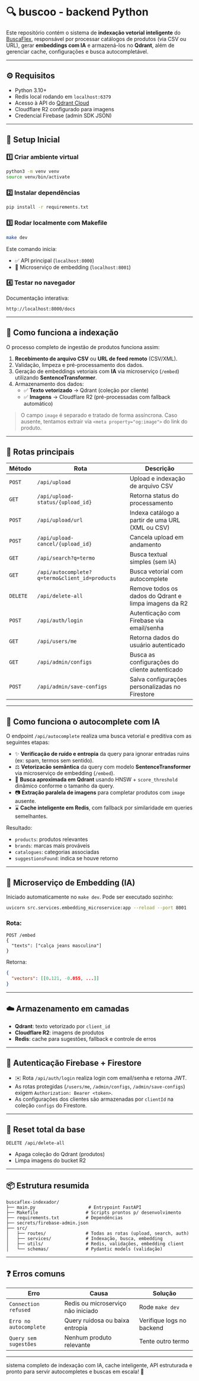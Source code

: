 # 🔍 buscoo - backend Python

Este repositório contém o sistema de **indexação vetorial inteligente** do [BuscaFlex](https://buscaflex.ai), responsável por processar catálogos de produtos (via CSV ou URL), gerar **embeddings com IA** e armazená-los no **Qdrant**, além de gerenciar cache, configurações e busca autocompletável.

---

## ⚙️ Requisitos

- Python 3.10+
- Redis local rodando em `localhost:6379`
- Acesso à API do [Qdrant Cloud](https://qdrant.tech/)
- Cloudflare R2 configurado para imagens
- Credencial Firebase (admin SDK JSON)

---

## 🚀 Setup Inicial

### 1️⃣ Criar ambiente virtual

```bash
python3 -m venv venv
source venv/bin/activate
```

### 2️⃣ Instalar dependências

```bash
pip install -r requirements.txt
```

### 3️⃣ Rodar localmente com Makefile

```bash
make dev
```

Este comando inicia:
- ✅ API principal (`localhost:8000`)
- 🧠 Microserviço de embedding (`localhost:8001`)

### 4️⃣ Testar no navegador

Documentação interativa:
```
http://localhost:8000/docs
```

---

## 🧠 Como funciona a indexação

O processo completo de ingestão de produtos funciona assim:

1. **Recebimento de arquivo CSV** ou **URL de feed remoto** (CSV/XML).
2. Validação, limpeza e pré-processamento dos dados.
3. Geração de embeddings vetoriais com **IA** via microserviço (`/embed`) utilizando **SentenceTransformer**.
4. Armazenamento dos dados:
   - ✅ **Texto vetorizado** → Qdrant (coleção por cliente)
   - ✅ **Imagens** → Cloudflare R2 (pré-processadas com fallback automático)

> O campo `image` é separado e tratado de forma assíncrona. Caso ausente, tentamos extrair via `<meta property="og:image">` do link do produto.

---

## 📢 Rotas principais

| Método | Rota | Descrição |
|--------|------|-----------|
| `POST` | `/api/upload` | Upload e indexação de arquivo CSV |
| `GET` | `/api/upload-status/{upload_id}` | Retorna status do processamento |
| `POST` | `/api/upload/url` | Indexa catálogo a partir de uma URL (XML ou CSV) |
| `POST` | `/api/upload-cancel/{upload_id}` | Cancela upload em andamento |
| `GET` | `/api/search?q=termo` | Busca textual simples (sem IA) |
| `GET` | `/api/autocomplete?q=termo&client_id=products` | Busca vetorial com autocomplete |
| `DELETE` | `/api/delete-all` | Remove todos os dados do Qdrant e limpa imagens da R2 |
| `POST` | `/api/auth/login` | Autenticação com Firebase via email/senha |
| `GET` | `/api/users/me` | Retorna dados do usuário autenticado |
| `GET` | `/api/admin/configs` | Busca as configurações do cliente autenticado |
| `POST` | `/api/admin/save-configs` | Salva configurações personalizadas no Firestore |

---

## 🧠 Como funciona o autocomplete com IA

O endpoint `/api/autocomplete` realiza uma busca vetorial e preditiva com as seguintes etapas:

- ✨ **Verificação de ruído e entropia** da query para ignorar entradas ruins (ex: spam, termos sem sentido).
- ⚖️ **Vetorizacão semântica** da query com modelo **SentenceTransformer** via microserviço de embedding (`/embed`).
- 🔎 **Busca aproximada em Qdrant** usando HNSW + `score_threshold` dinâmico conforme o tamanho da query.
- 📷 **Extração paralela de imagens** para completar produtos com `image` ausente.
- ⌛ **Cache inteligente em Redis**, com fallback por similaridade em queries semelhantes.

Resultado:
- `products`: produtos relevantes
- `brands`: marcas mais prováveis
- `catalogues`: categorias associadas
- `suggestionsFound`: indica se houve retorno

---

## 🧰 Microserviço de Embedding (IA)

Iniciado automaticamente no `make dev`. Pode ser executado sozinho:

```bash
uvicorn src.services.embedding_microservice:app --reload --port 8001
```

### Rota:
```http
POST /embed
{
  "texts": ["calça jeans masculina"]
}
```

Retorna:
```json
{
  "vectors": [[0.121, -0.055, ...]]
}
```

---

## ☁️ Armazenamento em camadas

- **Qdrant**: texto vetorizado por `client_id`
- **Cloudflare R2**: imagens de produtos
- **Redis**: cache para sugestões, fallback e controle de erros

---

## 🔐 Autenticação Firebase + Firestore

- ✉️ Rota `/api/auth/login` realiza login com email/senha e retorna JWT.
- As rotas protegidas (`/users/me`, `/admin/configs`, `/admin/save-configs`) exigem `Authorization: Bearer <token>`.
- As configurações dos clientes são armazenadas por `clientId` na coleção `configs` do Firestore.

---

## 🚜 Reset total da base

```http
DELETE /api/delete-all
```

- Apaga coleção do Qdrant (produtos)
- Limpa imagens do bucket R2

---

## 📦 Estrutura resumida

```
buscaflex-indexador/
├── main.py                    # Entrypoint FastAPI
├── Makefile                  # Scripts prontos p/ desenvolvimento
├── requirements.txt          # Dependências
├── secrets/firebase-admin.json
├── src/
│   ├── routes/               # Todas as rotas (upload, search, auth)
│   ├── services/             # Indexação, busca, embedding
│   ├── utils/                # Redis, validações, embedding client
│   └── schemas/              # Pydantic models (validação)
```

---

## ❓ Erros comuns

| Erro | Causa | Solução |
|------|-------|---------|
| `Connection refused` | Redis ou microserviço não iniciado | Rode `make dev` |
| `Erro no autocomplete` | Query ruidosa ou baixa entropia | Verifique logs no backend |
| `Query sem sugestões` | Nenhum produto relevante | Tente outro termo |

---
sistema completo de indexação com IA, cache inteligente, API estruturada e pronto para servir autocompletes e buscas em escala! 🚀
